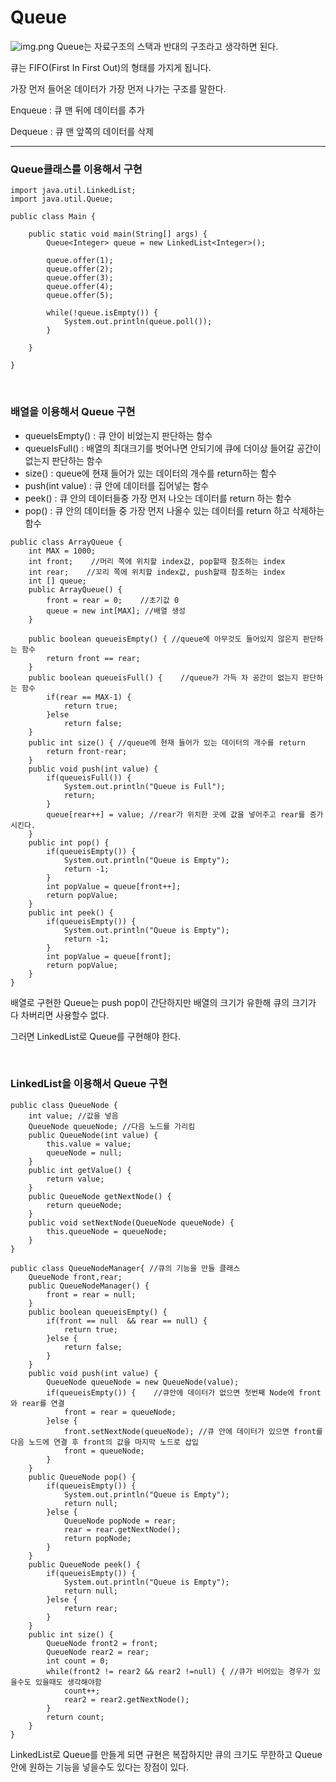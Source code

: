 # Queue

![img.png](IdeaProjects/TIL/image/img.png)
Queue는 자료구조의 스택과 반대의 구조라고 생각하면 된다.

큐는 FIFO(First In First Out)의 형태를 가지게 됩니다.

가장 먼저 들어온 데이터가 가장 먼저 나가는 구조를 말한다.

Enqueue : 큐 맨 뒤에 데이터를 추가

Dequeue : 큐 맨 앞쪽의 데이터를 삭제

---

### Queue클래스를 이용해서 구현
````
import java.util.LinkedList;
import java.util.Queue;

public class Main {

    public static void main(String[] args) {
        Queue<Integer> queue = new LinkedList<Integer>();

        queue.offer(1);
        queue.offer(2);
        queue.offer(3);
        queue.offer(4);
        queue.offer(5);

        while(!queue.isEmpty()) {
            System.out.println(queue.poll());
        }

    }

}
````

<br>

### 배열을 이용해서 Queue 구현

- queuelsEmpty() : 큐 안이 비었는지 판단하는 함수
- queueIsFull() : 배열의 최대크기를 벗어나면 안되기에 큐에 더이상 들어갈 공간이 없는지 판단하는 함수
- size() : queue에 현재 들어가 있는 데이터의 개수를 return하는 함수
- push(int value) : 큐 안에 데이터를 집어넣는 함수
- peek() : 큐 안의 데이터들중 가장 먼저 나오는 데이터를 return 하는 함수
- pop() : 큐 안의 데이터들 중 가장 먼저 나올수 있는 데이터를 return 하고 삭제하는 함수

````
public class ArrayQueue {
    int MAX = 1000;
    int front;    //머리 쪽에 위치할 index값, pop할때 참조하는 index
    int rear;    //꼬리 쪽에 위치할 index값, push할때 참조하는 index
    int [] queue;
    public ArrayQueue() {
        front = rear = 0;    //초기값 0
        queue = new int[MAX]; //배열 생성
    }

    public boolean queueisEmpty() { //queue에 아무것도 들어있지 않은지 판단하는 함수
        return front == rear;
    }
    public boolean queueisFull() {    //queue가 가득 차 공간이 없는지 판단하는 함수
        if(rear == MAX-1) {
            return true;
        }else 
            return false;
    }
    public int size() { //queue에 현재 들어가 있는 데이터의 개수를 return
        return front-rear;
    }
    public void push(int value) {
        if(queueisFull()) {
            System.out.println("Queue is Full");
            return;
        }
        queue[rear++] = value; //rear가 위치한 곳에 값을 넣어주고 rear를 증가시킨다.
    }
    public int pop() {
        if(queueisEmpty()) {
            System.out.println("Queue is Empty");
            return -1;
        }
        int popValue = queue[front++];
        return popValue;
    }
    public int peek() {
        if(queueisEmpty()) {
            System.out.println("Queue is Empty");
            return -1;
        }
        int popValue = queue[front];
        return popValue;
    }
}
````
배열로 구현한 Queue는 push pop이 간단하지만 배열의 크기가 유한해 큐의 크기가 다 차버리면 사용할수 없다. 

그러면 LinkedList로 Queue를 구현해야 한다.

<br>

### LinkedList을 이용해서 Queue 구현

````
public class QueueNode {
    int value; //값을 넣음
    QueueNode queueNode; //다음 노드를 가리킴
    public QueueNode(int value) {
        this.value = value;
        queueNode = null;
    }
    public int getValue() {
        return value;
    }
    public QueueNode getNextNode() {
        return queueNode;
    }
    public void setNextNode(QueueNode queueNode) {
        this.queueNode = queueNode;
    }
}

public class QueueNodeManager{ //큐의 기능을 만들 클래스
    QueueNode front,rear;
    public QueueNodeManager() {
        front = rear = null;
    }
    public boolean queueisEmpty() {
        if(front == null  && rear == null) {
            return true;
        }else {
            return false;
        }
    }
    public void push(int value) {
        QueueNode queueNode = new QueueNode(value);
        if(queueisEmpty()) {    //큐안에 데이터가 없으면 첫번째 Node에 front와 rear를 연결
            front = rear = queueNode;
        }else {
            front.setNextNode(queueNode); //큐 안에 데이터가 있으면 front를 다음 노드에 연결 후 front의 값을 마지막 노드로 삽입
            front = queueNode;
        }
    }
    public QueueNode pop() {
        if(queueisEmpty()) {
            System.out.println("Queue is Empty");
            return null;
        }else {
            QueueNode popNode = rear;
            rear = rear.getNextNode();
            return popNode;
        }
    }
    public QueueNode peek() {
        if(queueisEmpty()) {
            System.out.println("Queue is Empty");
            return null;
        }else {
            return rear;
        }
    }
    public int size() {
        QueueNode front2 = front;
        QueueNode rear2 = rear;
        int count = 0;
        while(front2 != rear2 && rear2 !=null) { //큐가 비어있는 경우가 있을수도 있을때도 생각해야함
            count++;
            rear2 = rear2.getNextNode();
        }
        return count;
    }
}
````
LinkedList로 Queue를 만들게 되면 규현은 복잡하지만 큐의 크기도 무한하고 Queue안에 원하는 기능을 넣을수도 있다는 장점이 있다.